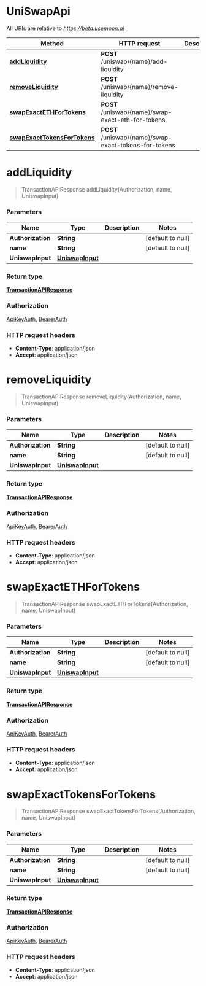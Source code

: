 # UniSwapApi

All URIs are relative to *https://beta.usemoon.ai*

| Method | HTTP request | Description |
|------------- | ------------- | -------------|
| [**addLiquidity**](UniSwapApi.md#addLiquidity) | **POST** /uniswap/{name}/add-liquidity |  |
| [**removeLiquidity**](UniSwapApi.md#removeLiquidity) | **POST** /uniswap/{name}/remove-liquidity |  |
| [**swapExactETHForTokens**](UniSwapApi.md#swapExactETHForTokens) | **POST** /uniswap/{name}/swap-exact-eth-for-tokens |  |
| [**swapExactTokensForTokens**](UniSwapApi.md#swapExactTokensForTokens) | **POST** /uniswap/{name}/swap-exact-tokens-for-tokens |  |


<a name="addLiquidity"></a>
# **addLiquidity**
> TransactionAPIResponse addLiquidity(Authorization, name, UniswapInput)



### Parameters

|Name | Type | Description  | Notes |
|------------- | ------------- | ------------- | -------------|
| **Authorization** | **String**|  | [default to null] |
| **name** | **String**|  | [default to null] |
| **UniswapInput** | [**UniswapInput**](../Models/UniswapInput.md)|  | |

### Return type

[**TransactionAPIResponse**](../Models/TransactionAPIResponse.md)

### Authorization

[ApiKeyAuth](../README.md#ApiKeyAuth), [BearerAuth](../README.md#BearerAuth)

### HTTP request headers

- **Content-Type**: application/json
- **Accept**: application/json

<a name="removeLiquidity"></a>
# **removeLiquidity**
> TransactionAPIResponse removeLiquidity(Authorization, name, UniswapInput)



### Parameters

|Name | Type | Description  | Notes |
|------------- | ------------- | ------------- | -------------|
| **Authorization** | **String**|  | [default to null] |
| **name** | **String**|  | [default to null] |
| **UniswapInput** | [**UniswapInput**](../Models/UniswapInput.md)|  | |

### Return type

[**TransactionAPIResponse**](../Models/TransactionAPIResponse.md)

### Authorization

[ApiKeyAuth](../README.md#ApiKeyAuth), [BearerAuth](../README.md#BearerAuth)

### HTTP request headers

- **Content-Type**: application/json
- **Accept**: application/json

<a name="swapExactETHForTokens"></a>
# **swapExactETHForTokens**
> TransactionAPIResponse swapExactETHForTokens(Authorization, name, UniswapInput)



### Parameters

|Name | Type | Description  | Notes |
|------------- | ------------- | ------------- | -------------|
| **Authorization** | **String**|  | [default to null] |
| **name** | **String**|  | [default to null] |
| **UniswapInput** | [**UniswapInput**](../Models/UniswapInput.md)|  | |

### Return type

[**TransactionAPIResponse**](../Models/TransactionAPIResponse.md)

### Authorization

[ApiKeyAuth](../README.md#ApiKeyAuth), [BearerAuth](../README.md#BearerAuth)

### HTTP request headers

- **Content-Type**: application/json
- **Accept**: application/json

<a name="swapExactTokensForTokens"></a>
# **swapExactTokensForTokens**
> TransactionAPIResponse swapExactTokensForTokens(Authorization, name, UniswapInput)



### Parameters

|Name | Type | Description  | Notes |
|------------- | ------------- | ------------- | -------------|
| **Authorization** | **String**|  | [default to null] |
| **name** | **String**|  | [default to null] |
| **UniswapInput** | [**UniswapInput**](../Models/UniswapInput.md)|  | |

### Return type

[**TransactionAPIResponse**](../Models/TransactionAPIResponse.md)

### Authorization

[ApiKeyAuth](../README.md#ApiKeyAuth), [BearerAuth](../README.md#BearerAuth)

### HTTP request headers

- **Content-Type**: application/json
- **Accept**: application/json

